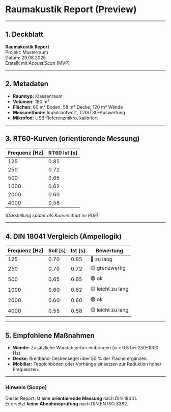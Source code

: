 # Raumakustik Report (Preview)

---

## 1. Deckblatt
**Raumakustik Report**  
Projekt: Musterraum  
Datum: 29.08.2025  
Erstellt mit *AcoustiScan* (MVP)

---

## 2. Metadaten
- **Raumtyp:** Klassenraum
- **Volumen:** 180 m³
- **Flächen:** 60 m² Boden, 58 m² Decke, 120 m² Wände
- **Messmethode:** Impulsantwort, T20/T30-Auswertung
- **Mikrofon:** USB-Referenzmikro, kalibriert

---

## 3. RT60-Kurven (orientierende Messung)

| Frequenz [Hz] | RT60 Ist [s] |
|---------------|--------------|
| 125           | 0.85         |
| 250           | 0.72         |
| 500           | 0.65         |
| 1000          | 0.62         |
| 2000          | 0.60         |
| 4000          | 0.58         |

*(Darstellung später als Kurvenchart im PDF)*

---

## 4. DIN 18041 Vergleich (Ampellogik)

| Frequenz [Hz] | Soll [s] | Ist [s] | Bewertung |
|---------------|----------|---------|-----------|
| 125           | 0.70     | 0.85    | 🔴 zu lang |
| 250           | 0.70     | 0.72    | 🟡 grenzwertig |
| 500           | 0.65     | 0.65    | 🟢 ok |
| 1000          | 0.60     | 0.62    | 🟡 leicht zu lang |
| 2000          | 0.60     | 0.60    | 🟢 ok |
| 4000          | 0.55     | 0.58    | 🟡 leicht zu lang |

---

## 5. Empfohlene Maßnahmen
- **Wände:** Zusätzliche Wandabsorber einbringen (α ≥ 0.8 bei 250–1000 Hz).
- **Decke:** Breitband-Deckensegel über 50 % der Fläche ergänzen.
- **Mobiliar:** Teppichböden oder Vorhänge einsetzen zur Reduktion hoher Frequenzen.

---

### Hinweis (Scope)
Dieser Report ist eine **orientierende Messung** nach DIN 18041.  
Er ersetzt **keine Abnahmeprüfung** nach DIN EN ISO 3382.

